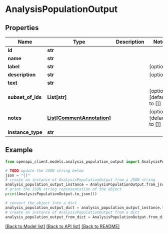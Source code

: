 # AnalysisPopulationOutput


## Properties

Name | Type | Description | Notes
------------ | ------------- | ------------- | -------------
**id** | **str** |  | 
**name** | **str** |  | 
**label** | **str** |  | [optional] 
**description** | **str** |  | [optional] 
**text** | **str** |  | 
**subset_of_ids** | **List[str]** |  | [optional] [default to []]
**notes** | [**List[CommentAnnotation]**](CommentAnnotation.md) |  | [optional] [default to []]
**instance_type** | **str** |  | 

## Example

```python
from openapi_client.models.analysis_population_output import AnalysisPopulationOutput

# TODO update the JSON string below
json = "{}"
# create an instance of AnalysisPopulationOutput from a JSON string
analysis_population_output_instance = AnalysisPopulationOutput.from_json(json)
# print the JSON string representation of the object
print(AnalysisPopulationOutput.to_json())

# convert the object into a dict
analysis_population_output_dict = analysis_population_output_instance.to_dict()
# create an instance of AnalysisPopulationOutput from a dict
analysis_population_output_from_dict = AnalysisPopulationOutput.from_dict(analysis_population_output_dict)
```
[[Back to Model list]](../README.md#documentation-for-models) [[Back to API list]](../README.md#documentation-for-api-endpoints) [[Back to README]](../README.md)


